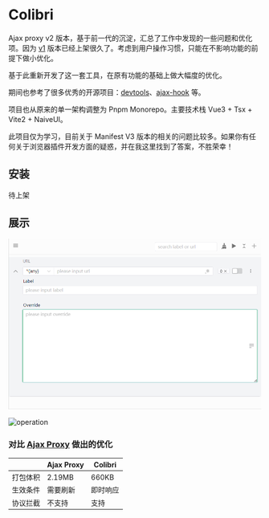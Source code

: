 # Colibri

Ajax proxy v2 版本，基于前一代的沉淀，汇总了工作中发现的一些问题和优化项。因为 [v1](https://github.com/g0ngjie/ajax-proxy) 版本已经上架很久了。考虑到用户操作习惯，只能在不影响功能的前提下做小优化。

基于此重新开发了这一套工具，在原有功能的基础上做大幅度的优化。

期间也参考了很多优秀的开源项目：[devtools](https://github.com/vuejs/devtools)、[ajax-hook](https://github.com/wendux/ajax-hook) 等。

项目也从原来的单一架构调整为 Pnpm Monorepo。主要技术栈 Vue3 + Tsx + Vite2 + NaiveUI。

此项目仅为学习，目前关于 Manifest V3 版本的相关的问题比较多。如果你有任何关于浏览器插件开发方面的疑惑，并在我这里找到了答案，不胜荣幸！

## 安装

待上架

## 展示

![demo_light](./media/demo_light.png)

![operation](./media/operation.gif)

### 对比 [Ajax Proxy](https://github.com/g0ngjie/ajax-proxy) 做出的优化

|          | Ajax Proxy | Colibri  |
| -------- | ---------- | -------- |
| 打包体积 | 2.19MB     | 660KB    |
| 生效条件 | 需要刷新   | 即时响应 |
| 协议拦截 | 不支持     | 支持     |
